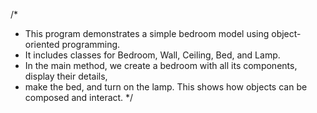 /*
 * This program demonstrates a simple bedroom model using object-oriented programming.
 * It includes classes for Bedroom, Wall, Ceiling, Bed, and Lamp.
 * In the main method, we create a bedroom with all its components, display their details,
 * make the bed, and turn on the lamp. This shows how objects can be composed and interact.
 */
